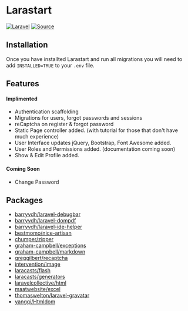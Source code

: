 # Larastart
[![Laravel](https://img.shields.io/badge/Laravel-~5.0-orange.svg?style=flat-square)](http://laravel.com) [![Source](http://img.shields.io/badge/source-miiikkeyyyy/larastart-blue.svg?style=flat-square)](https://github.com/miiikkeyyyy/larastart)

## Installation
Once you have installted Larastart and run all migrations you will need to add ``` INSTALLED=TRUE ``` to your ```.env``` file.

## Features
#### Implimented
- Authentication scaffolding
- Migrations for users, forgot passwords and sessions
- reCaptcha on register & forgot password
- Static Page controller added. (with tutorial for those that don't have much experience)
- User Interface updates jQuery, Bootstrap, Font Awesome added.
- User Roles and Permissions added. (documentation coming soon)
- Show & Edit Profile added.

#### Coming Soon 
- Change Password

## Packages
- [barryvdh/laravel-debugbar](http://github.com/barryvdh/laravel-debugbar)
- [barryvdh/laravel-dompdf](http://github.com/barryvdh/laravel-dompdf)
- [barryvdh/laravel-ide-helper](http://github.com/barryvdh/laravel-ide-helper)
- [bestmomo/nice-artisan](http://github.com/bestmomo/nice-artisan)
- [chumper/zipper](http://github.com/chumper/zipper)
- [graham-campbell/exceptions](http://github.com/GrahamCampbell/Laravel-Exceptions)
- [graham-campbell/markdown](http://github.com/GrahamCampbell/Laravel-Markdown)
- [greggilbert/recaptcha](http://github.com/greggilbert/recaptcha)
- [intervention/image](http://github.com/intervention/image)
- [laracasts/flash](http://github.com/laracasts/flash)
- [laracasts/generators](http://github.com/laracasts/Laravel-5-Generators-Extended)
- [laravelcollective/html](http://github.com/laravelcollective/html)
- [maatwebsite/excel](https://github.com/maatwebsite/laravel-excel)
- [thomaswelton/laravel-gravatar](https://github.com/thomaswelton/laravel-gravatar)
- [yangqi/Htmldom](http://github.com/yangqi/Htmldom)